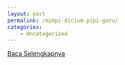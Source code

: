 ```yaml
---
layout: post
permalink: /mimpi-dicium-pipi-guru/
categories:
    - Uncategorized
---
```


[Baca Selengkapnya](/01)